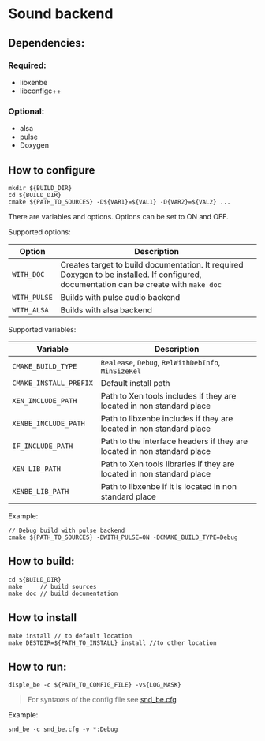 # Sound backend

## Dependencies:
### Required:
* libxenbe
* libconfigc++
### Optional:
* alsa
* pulse
* Doxygen

## How to configure
```
mkdir ${BUILD_DIR}
cd ${BUILD_DIR}
cmake ${PATH_TO_SOURCES} -D${VAR1}=${VAL1} -D{VAR2}=${VAL2} ...
```
There are variables and options. Options can be set to ON and OFF.

Supported options:

| Option | Description |
| --- | --- |
| `WITH_DOC` | Creates target to build documentation. It required Doxygen to be installed. If configured, documentation can be create with `make doc` |
| `WITH_PULSE` | Builds with pulse audio backend |
| `WITH_ALSA` | Builds with alsa backend |

Supported variables:

| Variable | Description |
| --- | --- |
| `CMAKE_BUILD_TYPE` | `Realease`, `Debug`, `RelWithDebInfo`, `MinSizeRel`|
| `CMAKE_INSTALL_PREFIX` | Default install path |
| `XEN_INCLUDE_PATH` | Path to Xen tools includes if they are located in non standard place |
| `XENBE_INCLUDE_PATH` | Path to libxenbe includes if they are located in non standard place |
| `IF_INCLUDE_PATH` | Path to the interface headers if they are located in non standard place |
| `XEN_LIB_PATH` | Path to Xen tools libraries if they are located in non standard place |
| `XENBE_LIB_PATH` | Path to libxenbe if it is located in non standard place |

Example:
```
// Debug build with pulse backend
cmake ${PATH_TO_SOURCES} -DWITH_PULSE=ON -DCMAKE_BUILD_TYPE=Debug
```

## How to build:
```
cd ${BUILD_DIR}
make     // build sources
make doc // build documentation
```
## How to install
```
make install // to default location
make DESTDIR=${PATH_TO_INSTALL} install //to other location
```
## How to run:
```
disple_be -c ${PATH_TO_CONFIG_FILE} -v${LOG_MASK}
```
> For syntaxes of the config file see [snd_be.cfg](snd_be.cfg)

Example:

```
snd_be -c snd_be.cfg -v *:Debug
```